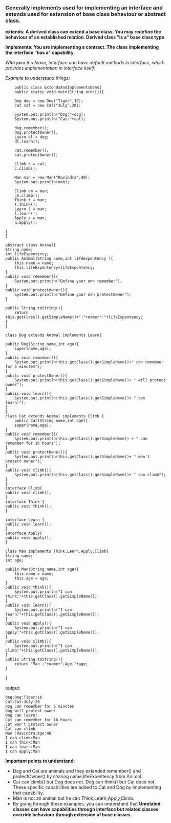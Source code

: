### Generally implements used for implementing an interface and extends used for extension of base class behaviour or abstract class.

__extends: A derived class can extend a base class. You may redefine the behaviour of an established relation. Derived class "is a" base class type__

__implements: You are implementing a contract. The class implementing the interface "has a" capability.__

_With java 8 release, interface can have default methods in interface, which provides implementation in interface itself._

_Example to understand things:_

        public class ExtendsAndImplementsDemo{
        public static void main(String args[]){

        Dog dog = new Dog("Tiger",16);
        Cat cat = new Cat("July",20);

        System.out.println("Dog:"+dog);
        System.out.println("Cat:"+cat);

        dog.remember();
        dog.protectOwner();
        Learn dl = dog;
        dl.learn();

        cat.remember();
        cat.protectOwner();

        Climb c = cat;
        c.climb();

        Man man = new Man("Ravindra",40);
        System.out.println(man);

        Climb cm = man;
        cm.climb();
        Think t = man;
        t.think();
        Learn l = man;
        l.learn();
        Apply a = man;
        a.apply();

    }
    }

    abstract class Animal{
    String name;
    int lifeExpentency;
    public Animal(String name,int lifeExpentency ){
        this.name = name;
        this.lifeExpentency=lifeExpentency;
    }
    public void remember(){
        System.out.println("Define your own remember");
    }
    public void protectOwner(){
        System.out.println("Define your own protectOwner");
    }

    public String toString(){
        return this.getClass().getSimpleName()+":"+name+":"+lifeExpentency;
    }
    }

    class Dog extends Animal implements Learn{

    public Dog(String name,int age){
        super(name,age);
    }
    public void remember(){
        System.out.println(this.getClass().getSimpleName()+" can remember for 5 minutes");
    }
    public void protectOwner(){
        System.out.println(this.getClass().getSimpleName()+ " will protect owner");
    }
    public void learn(){
        System.out.println(this.getClass().getSimpleName()+ " can learn:");
    }
    }
    class Cat extends Animal implements Climb {
        public Cat(String name,int age){
        super(name,age);
    }
    public void remember(){
        System.out.println(this.getClass().getSimpleName() + " can remember for 16 hours");
    }
    public void protectOwner(){
        System.out.println(this.getClass().getSimpleName()+ " won't protect owner");
    }
    public void climb(){
        System.out.println(this.getClass().getSimpleName()+ " can climb");
    }
    }
    interface Climb{
    public void climb();
    }
    interface Think {
    public void think();
    }

    interface Learn {
    public void learn();
    }
    interface Apply{
    public void apply();
    }

    class Man implements Think,Learn,Apply,Climb{
    String name;
    int age;

    public Man(String name,int age){
        this.name = name;
        this.age = age;
    }
    public void think(){
        System.out.println("I can think:"+this.getClass().getSimpleName());
    }
    public void learn(){
        System.out.println("I can learn:"+this.getClass().getSimpleName());
    }
    public void apply(){
        System.out.println("I can apply:"+this.getClass().getSimpleName());
    }
    public void climb(){
        System.out.println("I can climb:"+this.getClass().getSimpleName());
    }
    public String toString(){
        return "Man :"+name+":Age:"+age;
    }
}

output:

    Dog:Dog:Tiger:16
    Cat:Cat:July:20
    Dog can remember for 5 minutes
    Dog will protect owner
    Dog can learn:
    Cat can remember for 16 hours
    Cat won't protect owner
    Cat can climb
    Man :Ravindra:Age:40
    I can climb:Man
    I can think:Man
    I can learn:Man
    I can apply:Man

__Important points to understand:__

* Dog and Cat are animals and they extended remember() and protectOwner() by sharing name,lifeExpentency from Animal.
* Cat can climb() but Dog does not. Dog can think() but Cat does not. These specific capabilities are added to Cat and Dog by            implementing that capability.
* Man is not an animal but he can Think,Learn,Apply,Climb.
* By going through these examples, you can understand that __Unrelated classes can have capabilities through interface but related classes override behaviour through extension of base classes.__
